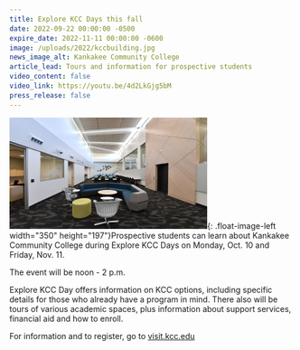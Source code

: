 ```yaml
---
title: Explore KCC Days this fall
date: 2022-09-22 00:00:00 -0500
expire_date: 2022-11-11 00:00:00 -0600
image: /uploads/2022/kccbuilding.jpg
news_image_alt: Kankakee Community College
article_lead: Tours and information for prospective students
video_content: false
video_link: https://youtu.be/4d2LkGjg5bM
press_release: false
---
```

![Kankakee Community College Harold &amp; Jean Miner Memorial Library](/uploads/2022/kcclibrary-350x207.jpg "Kankakee Community College Harold &amp; Jean Miner Memorial Library"){: .float-image-left width="350" height="197"}Prospective students can learn about Kankakee Community College during Explore KCC Days on Monday, Oct. 10 and Friday, Nov. 11.

The event will be noon - 2 p.m.

Explore KCC Day offers information on KCC options, including specific details for those who already have a program in mind. There also will be tours of various academic spaces, plus information about support services, financial aid and how to enroll.

For information and to register, go to [visit.kcc.edu](http://visit.kcc.edu)
